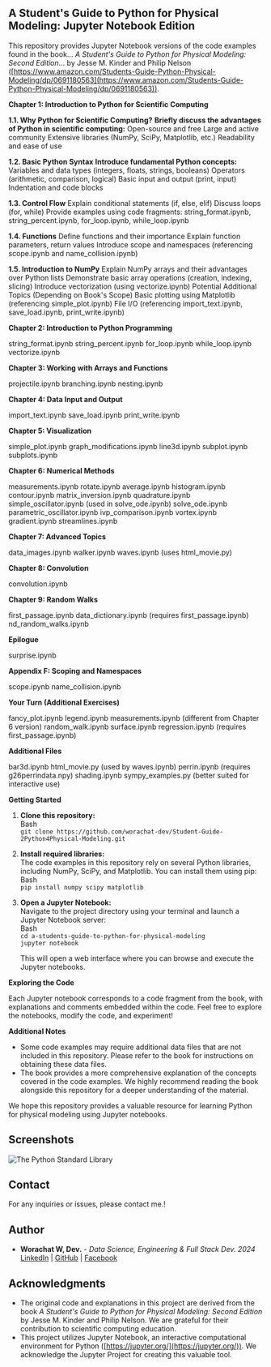 ## A Student's Guide to Python for Physical Modeling: Jupyter Notebook Edition

This repository provides Jupyter Notebook versions of the code examples found in the book... *A Student's Guide to Python for Physical Modeling: Second Edition*... by Jesse M. Kinder and Philip Nelson ([https://www.amazon.com/Students-Guide-Python-Physical-Modeling/dp/0691180563](https://www.amazon.com/Students-Guide-Python-Physical-Modeling/dp/0691180563)).

**Chapter 1: Introduction to Python for Scientific Computing**

**1.1. Why Python for Scientific Computing?**
**Briefly discuss the advantages of Python in scientific computing:**
Open-source and free
Large and active community
Extensive libraries (NumPy, SciPy, Matplotlib, etc.)
Readability and ease of use

**1.2. Basic Python Syntax**
**Introduce fundamental Python concepts:**
Variables and data types (integers, floats, strings, booleans)
Operators (arithmetic, comparison, logical)
Basic input and output (print, input)
Indentation and code blocks

**1.3. Control Flow**
Explain conditional statements (if, else, elif)
Discuss loops (for, while)
Provide examples using code fragments: string_format.ipynb, string_percent.ipynb, for_loop.ipynb, while_loop.ipynb

**1.4. Functions**
Define functions and their importance
Explain function parameters, return values
Introduce scope and namespaces (referencing scope.ipynb and name_collision.ipynb)

**1.5. Introduction to NumPy**
Explain NumPy arrays and their advantages over Python lists
Demonstrate basic array operations (creation, indexing, slicing)
Introduce vectorization (using vectorize.ipynb)
Potential Additional Topics (Depending on Book's Scope)
Basic plotting using Matplotlib (referencing simple_plot.ipynb)
File I/O (referencing import_text.ipynb, save_load.ipynb, print_write.ipynb)

**Chapter 2: Introduction to Python Programming**

string_format.ipynb
string_percent.ipynb
for_loop.ipynb
while_loop.ipynb
vectorize.ipynb

**Chapter 3: Working with Arrays and Functions**

projectile.ipynb
branching.ipynb
nesting.ipynb

**Chapter 4: Data Input and Output**

import_text.ipynb
save_load.ipynb
print_write.ipynb

**Chapter 5: Visualization**

simple_plot.ipynb
graph_modifications.ipynb
line3d.ipynb
subplot.ipynb
subplots.ipynb


**Chapter 6: Numerical Methods**

measurements.ipynb
rotate.ipynb
average.ipynb
histogram.ipynb
contour.ipynb
matrix_inversion.ipynb
quadrature.ipynb
simple_oscillator.ipynb (used in solve_ode.ipynb)
solve_ode.ipynb
parametric_oscillator.ipynb
ivp_comparison.ipynb
vortex.ipynb
gradient.ipynb
streamlines.ipynb

**Chapter 7: Advanced Topics**

data_images.ipynb
walker.ipynb
waves.ipynb (uses html_movie.py)

**Chapter 8: Convolution**

convolution.ipynb

**Chapter 9: Random Walks**

first_passage.ipynb
data_dictionary.ipynb (requires first_passage.ipynb)
nd_random_walks.ipynb

**Epilogue**

surprise.ipynb

**Appendix F: Scoping and Namespaces**

scope.ipynb
name_collision.ipynb

**Your Turn (Additional Exercises)**

fancy_plot.ipynb
legend.ipynb
measurements.ipynb (different from Chapter 6 version)
random_walk.ipynb
surface.ipynb
regression.ipynb (requires first_passage.ipynb)

**Additional Files** 

bar3d.ipynb
html_movie.py (used by waves.ipynb)
perrin.ipynb (requires g26perrindata.npy)
shading.ipynb
sympy_examples.py (better suited for interactive use)


**Getting Started**

1. **Clone this repository:**  
   Bash  
   `git clone https://github.com/worachat-dev/Student-Guide-2Python4Physical-Modeling.git`

2. **Install required libraries:**  
   The code examples in this repository rely on several Python libraries, including NumPy, SciPy, and Matplotlib. You can install them using pip:  
   Bash  
   `pip install numpy scipy matplotlib`

3. **Open a Jupyter Notebook:**  
   Navigate to the project directory using your terminal and launch a Jupyter Notebook server:  
   Bash  
   `cd a-students-guide-to-python-for-physical-modeling`  
   `jupyter notebook`

   This will open a web interface where you can browse and execute the Jupyter notebooks.

**Exploring the Code**

Each Jupyter notebook corresponds to a code fragment from the book, with explanations and comments embedded within the code. Feel free to explore the notebooks, modify the code, and experiment\!


**Additional Notes**

* Some code examples may require additional data files that are not included in this repository. Please refer to the book for instructions on obtaining these data files.  
* The book provides a more comprehensive explanation of the concepts covered in the code examples. We highly recommend reading the book alongside this repository for a deeper understanding of the material.

We hope this repository provides a valuable resource for learning Python for physical modeling using Jupyter notebooks.

## Screenshots

![The Python Standard Library](./image.png)

## Contact

For any inquiries or issues, please contact me.!

## Author

- **Worachat W, Dev.** - *Data Science, Engineering & Full Stack Dev. 2024* 
[LinkedIn](https://www.linkedin.com/in/brainwaves-your-ai-playground-82155961/) | [GitHub](https://github.com/worachat-dev) | [Facebook](https://web.facebook.com/NutriCious.Thailand)

## Acknowledgments

* The original code and explanations in this project are derived from the book *A Student's Guide to Python for Physical Modeling: Second Edition* by Jesse M. Kinder and Philip Nelson. We are grateful for their contribution to scientific computing education.  
* This project utilizes Jupyter Notebook, an interactive computational environment for Python ([https://jupyter.org/](https://jupyter.org/)). We acknowledge the Jupyter Project for creating this valuable tool.

